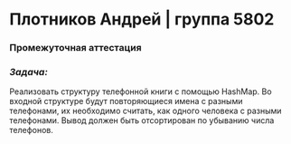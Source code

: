 # Плотников Андрей | группа 5802


### **Промежуточная аттестация** 

### *Задача:* 
Реализовать структуру телефонной книги с помощью HashMap.
Во входной структуре будут повторяющиеся имена с разными телефонами, их необходимо считать, как одного человека с разными телефонами. Вывод должен быть отсортирован по убыванию числа телефонов.
